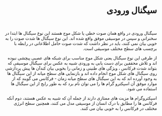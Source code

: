 
<html>
<head>
<meta charset='UTF-8'><meta name='viewport' content='width=device-width initial-scale=1'>
<title>سیگنال ورودی</title></head>
<body><div dir="rtl" lang="fa"></div>
<div dir="rtl">
    <h1>
        سیگنال ورودی
    </h1></div>
<p>&nbsp;</p>
<div dir="rtl" lang="fa">
    <p>
        سیگنال ورودی در واقع همان صوت خطی یا شکل موج هستند این نوع سیگنال ها ابتدا در سخنرانی و سپس در موسیقی موفق واقع شده اند. این نوع سیگنال ها شدت صوت را به خوبی بیان نمی کنند، باید در نظر داشت که شدت صوت حامل اطلاعاتی در رابطه با برچسب های سطح مختلف موسیقی است. 
    </p></div>
<div dir="rtl" lang="fa">    
<p>
    از طرفی این نوع سیگنال یعنی شکل موج مناسب برای شبکه های عصبی پیچشی نبوده اند و تلاش محققین برای دست یابی به ورودی شبیه به عکس برای سیگنال موسیقی که بتواند شدت فرکانس ، ویژگی های طنینی و زمانی را بخوبی بیان کندآن ها پیش پردازشی روی سیگنال های شکل موج انجام داده اند و بازنمایی های سطح میانه از این سیگنال ها به وجود آورده اند که به این سیگنال های سطح میانه زمان - فرکانس می گویند که از موارد موفق آن اسپکترو گرام ها را می توان نام برد که به طور رایج از این سیگنال ها استفاده می شود.
    </p></div>
<div dir="rtl" lang="fa">
    <p>
        اسپکتروگرام ها مزیت های ممتازی دارند از جمله آن که شبیه به عکس هستند، دوم آنکه فرکانس ها را مطابق با درک انسان از موسیقی مدل می کنند، همچنین سطح انرژی مختلف در فرکانس را به خوبی بیان می کنند.</p></div>

</body>
</html>
